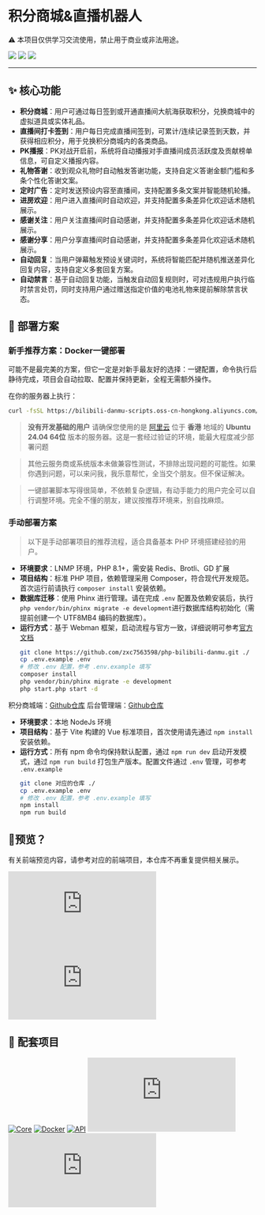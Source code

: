 # 积分商城&直播机器人

⚠️ 本项目仅供学习交流使用，禁止用于商业或非法用途。

<img src="https://img.shields.io/badge/Docker-Support-blue">
<img src="https://img.shields.io/badge/PHP-8.1%2B-purple">
<img src="https://img.shields.io/badge/WebSocket-Realtime-orange">

---

## ✨ 核心功能

* **积分商城**：用户可通过每日签到或开通直播间大航海获取积分，兑换商城中的虚拟道具或实体礼品。
* **直播间打卡签到**：用户每日完成直播间签到，可累计/连续记录签到天数，并获得相应积分，用于兑换积分商城内的各类商品。
* **PK播报**：PK对战开启前，系统将自动播报对手直播间成员活跃度及贡献榜单信息，可自定义播报内容。
* **礼物答谢**：收到观众礼物时自动触发答谢功能，支持自定义答谢金额门槛和多条个性化答谢文案。
* **定时广告**：定时发送预设内容至直播间，支持配置多条文案并智能随机轮播。
* **进房欢迎**：用户进入直播间时自动欢迎，并支持配置多条差异化欢迎话术随机展示。
* **感谢关注**：用户关注直播间时自动感谢，并支持配置多条差异化欢迎话术随机展示。
* **感谢分享**：用户分享直播间时自动感谢，并支持配置多条差异化欢迎话术随机展示。
* **自动回复**：当用户弹幕触发预设关键词时，系统将智能匹配并随机推送差异化回复内容，支持自定义多套回复方案。
* **自动禁言**：基于自动回复功能，当触发自动回复规则时，可对违规用户执行临时禁言处罚，同时支持用户通过赠送指定价值的电池礼物来提前解除禁言状态。

## 🚀 部署方案

### 新手推荐方案：Docker一键部署

可能不是最完美的方案，但它一定是对新手最友好的选择：一键配置，命令执行后静待完成，项目会自动拉取、配置并保持更新，全程无需额外操作。

在你的服务器上执行：

```bash
curl -fsSL https://bilibili-danmu-scripts.oss-cn-hongkong.aliyuncs.com/install-docker.sh | bash 
```

> **没有开发基础的用户** 请确保您使用的是 [阿里云](https://cn.aliyun.com) 位于 **香港** 地域的 **Ubuntu  24.04 64位** 版本的服务器。这是一套经过验证的环境，能最大程度减少部署问题

> 其他云服务商或系统版本未做兼容性测试，不排除出现问题的可能性。如果你遇到问题，可以来问我，我乐意帮忙，全当交个朋友。但不保证解决。

> 一键部署脚本写得很简单，不依赖复杂逻辑，有动手能力的用户完全可以自行调整环境。完全不懂的朋友，建议按推荐环境来，别自找麻烦。

### 手动部署方案

> 以下是手动部署项目的推荐流程，适合具备基本 PHP 环境搭建经验的用户。

* **环境要求**：LNMP 环境，PHP 8.1+，需安装 Redis、Brotli、GD 扩展
* **项目结构**：标准 PHP 项目，依赖管理采用 Composer，符合现代开发规范。首次运行前请执行 `composer install`​ 安装依赖。
* **数据库迁移**：使用 Phinx 进行管理。请在完成 `.env`​ 配置及依赖安装后，执行 `php vendor/bin/phinx migrate -e development`​ 进行数据库结构初始化（需提前创建一个 UTF8MB4 编码的数据库）。
* **运行方式**：基于 Webman 框架，启动流程与官方一致，详细说明可参考[官方文档](https://www.workerman.net/doc/webman/others/nginx-proxy.html)
    ```bash
    git clone https://github.com/zxc7563598/php-bilibili-danmu.git ./
    cp .env.example .env
    # 修改 .env 配置，参考 .env.example 填写
    composer install
    php vendor/bin/phinx migrate -e development
    php start.php start -d
    ```

积分商城端：[Github仓库](https://github.com/zxc7563598/vue-bilibili-danmu-shop)
后台管理端：[Github仓库](https://github.com/zxc7563598/vue-bilibili-danmu-admin)

* **环境要求**：本地 NodeJs 环境
* **项目结构**：基于 Vite 构建的 Vue 标准项目，首次使用请先通过 `npm install`​ 安装依赖。
* **运行方式**：所有 npm 命令均保持默认配置，通过 `npm run dev` 启动开发模式，通过 `npm run build` 打包生产版本。配置文件通过 `.env` 管理，可参考 `.env.example`
    ```bash
    git clone 对应的仓库 ./
    cp .env.example .env
    # 修改 .env 配置，参考 .env.example 填写
    npm install
    npm run build
    ```

## 👀预览？

有关前端预览内容，请参考对应的前端项目，本仓库不再重复提供相关展示。

[![Admin](https://img.shields.io/badge/vue--bilibili--danmu--admin-前端：管理后台-42b883?style=for-the-badge&logo=vue.js)](https://github.com/zxc7563598/vue-bilibili-danmu-admin)
[![Shop](https://img.shields.io/badge/vue--bilibili--danmu--shop-前端：移动端积分商城-3eaf7c?style=for-the-badge&logo=vue.js)](https://github.com/zxc7563598/vue-bilibili-danmu-shop)

## 🧩 配套项目

[![Core](https://img.shields.io/badge/php--bilibili--danmu--core-B站交互核心模块-blueviolet?style=for-the-badge&logo=php)](https://github.com/zxc7563598/php-bilibili-danmu-core)
[![Docker](https://img.shields.io/badge/php--bilibili--danmu--docker-Docker一键部署容器-2496ed?style=for-the-badge&logo=docker)](https://github.com/zxc7563598/php-bilibili-danmu-docker)
[![API](https://img.shields.io/badge/php--bilibili--danmu-项目本体-007acc?style=for-the-badge&logo=php)](https://github.com/zxc7563598/php-bilibili-danmu)
[![Admin](https://img.shields.io/badge/vue--bilibili--danmu--admin-前端：管理后台-42b883?style=for-the-badge&logo=vue.js)](https://github.com/zxc7563598/vue-bilibili-danmu-admin)
[![Shop](https://img.shields.io/badge/vue--bilibili--danmu--shop-前端：移动端积分商城-3eaf7c?style=for-the-badge&logo=vue.js)](https://github.com/zxc7563598/vue-bilibili-danmu-shop)
